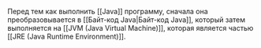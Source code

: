 Перед тем как выполнить [[Java]] программу, сначала она преобразовывается в [[Байт-код Java|Байт-код Java]], который затем выполняется на [[JVM (Java Virtual Machine)]], которая является частью [[JRE (Java Runtime Environment)]].
